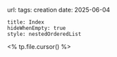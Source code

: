 ---
---
url:
tags: 
creation date: 2025-06-04

```table-of-contents
title: Index
hideWhenEmpty: true
style: nestedOrderedList
```

<% tp.file.cursor() %>

